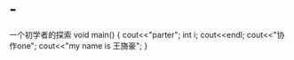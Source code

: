 # -
一个初学者的探索
void main()
{ 
  cout<<"parter";
  int i;
  cout<<endl;
  cout<<"协作one";
  cout<<"my name is 王旖豪";
}
